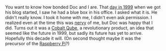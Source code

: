 You want to know how bonded Doc and I are. That <a href="http://scripting.com/1999/11/15.html">day in 1999</a> when we got his blog started, I saw he had a blue box in his office. I asked what it is. He didn't really know. I took it home with me, I didn't even ask permission. I realized even at the time this was <a href="http://thesaurus.land/?word=cheeky">nervy</a> of me, but Doc was happy that I did. Turns out it was a <a href="https://en.wikipedia.org/wiki/Cobalt_Qube">Cobalt Qube</a>, a revolutionary product, an idea that seemed like the future in 1999, but sadly its future has yet to arrive. Hopefully this decade it will. (On second thought maybe it was the precursor of the <a href="https://www.raspberrypi.org/">Raspberry Pi</a>?)
